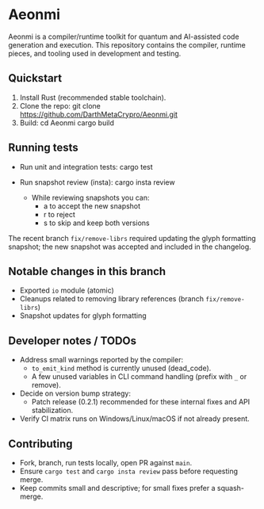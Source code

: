 # Aeonmi

Aeonmi is a compiler/runtime toolkit for quantum and AI-assisted code generation and execution. This repository contains the compiler, runtime pieces, and tooling used in development and testing.

## Quickstart

1. Install Rust (recommended stable toolchain).
2. Clone the repo:
   git clone https://github.com/DarthMetaCrypro/Aeonmi.git
3. Build:
   cd Aeonmi
   cargo build

## Running tests

- Run unit and integration tests:
  cargo test

- Run snapshot review (insta):
  cargo insta review
  - While reviewing snapshots you can:
    - a to accept the new snapshot
    - r to reject
    - s to skip and keep both versions

The recent branch `fix/remove-librs` required updating the glyph formatting snapshot; the new snapshot was accepted and included in the changelog.

## Notable changes in this branch
- Exported `io` module (atomic)
- Cleanups related to removing library references (branch `fix/remove-librs`)
- Snapshot updates for glyph formatting

## Developer notes / TODOs
- Address small warnings reported by the compiler:
  - `to_emit_kind` method is currently unused (dead_code).
  - A few unused variables in CLI command handling (prefix with `_` or remove).
- Decide on version bump strategy:
  - Patch release (0.2.1) recommended for these internal fixes and API stabilization.
- Verify CI matrix runs on Windows/Linux/macOS if not already present.

## Contributing
- Fork, branch, run tests locally, open PR against `main`.
- Ensure `cargo test` and `cargo insta review` pass before requesting merge.
- Keep commits small and descriptive; for small fixes prefer a squash-merge.